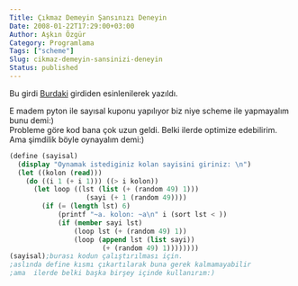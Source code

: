 ```yaml
---
Title: Çıkmaz Demeyin Şansınızı Deneyin
Date: 2008-01-22T17:29:00+03:00
Author: Aşkın Özgür
Category: Programlama
Tags: ["scheme"]
Slug: cikmaz-demeyin-sansinizi-deneyin
Status: published
---
```


Bu girdi [Burdaki](http://tutkudalmaz.org/gunluk/?p=21) girdiden esinlenilerek yazıldı.

E madem pyton ile sayısal kuponu yapılıyor biz niye scheme ile yapmayalım bunu demi:)  
Probleme göre kod bana çok uzun geldi. Belki ilerde optimize edebilirim. Ama şimdilik böyle oynayalım demi:)

```scheme
(define (sayisal)
  (display "Oynamak istediginiz kolan sayisini giriniz: \n")
  (let ((kolon (read)))
    (do ((i 1 (+ i 1))) ((> i kolon))
      (let loop ((lst (list (+ (random 49) 1))) 
                   (sayi (+ 1 (random 49))))
        (if (= (length lst) 6)
            (printf "~a. kolon: ~a\n" i (sort lst < ))
            (if (member sayi lst)
                (loop lst (+ (random 49) 1))
                (loop (append lst (list sayi)) 
                       (+ (random 49) 1))))))))
(sayisal);burası kodun çalıştırılması için. 
;aslında define kısmı çıkartılarak buna gerek kalmamayabilir
;ama  ilerde belki başka birşey içinde kullanırım:)
```

<!--more-->
